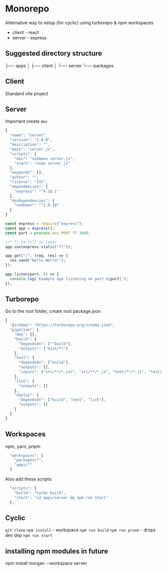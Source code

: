# Monorepo

Alternative way to setup (for cyclic) using turborepo & npm workspaces

* client - react
* server - express

## Suggested directory structure

├── apps
│   ├── client
│   └── server
└── packages

## Client

Standard vite project

## Server

Important create `dev`

```js title="package.json"
{
  "name": "server",
  "version": "1.0.0",
  "description": "",
  "main": "server.js",
  "scripts": {
    "dev": "nodemon server.js",
    "start": "node server.js"
  },
  "keywords": [],
  "author": "",
  "license": "ISC",
  "dependencies": {
    "express": "^4.18.1"
  },
  "devDependencies": {
    "nodemon": "^2.0.20"
  }
}
```

```js title="server.js"
const express = require("express");
const app = express();
const port = process.env.PORT ?? 3000;

//* ?? to fill in later
app.use(express.static("??"));

app.get("/", (req, res) => {
  res.send("Hello World!");
});

app.listen(port, () => {
  console.log(`Example app listening on port ${port}`);
});
```

## Turborepo

Go to the root folder, create root package.json

```js title="turbo.json"
{
  "$schema": "https://turborepo.org/schema.json",
  "pipeline": {
    "dev": {},
    "build": {
      "dependsOn": ["^build"],
      "outputs": ["dist/**"]
    },
    "test": {
      "dependsOn": ["build"],
      "outputs": [],
      "inputs": ["src/**/*.jsx", "src/**/*.js", "test/**/*.js", "test/**/*.jsx"]
    },
    "lint": {
      "outputs": []
    },
    "deploy": {
      "dependsOn": ["build", "test", "lint"],
      "outputs": []
    }
  }
}
```

## Workspaces

npm, yarn, pnpm

```js title="package.json"
  "workspaces": [
    "packages/*",
    "apps/*"
  ]
```

Also add these scripts:

```js
  "scripts": {
    "build": "turbo build",
    "start": "cd apps/server && npm run start"
  },
```

## Cyclic

`git clone`
`npm install` - workspace
`npm run build`
`npm run prune` - drops dev dep
`npm run start`

## installing npm modules in future

 npm install morgan --workspace server
